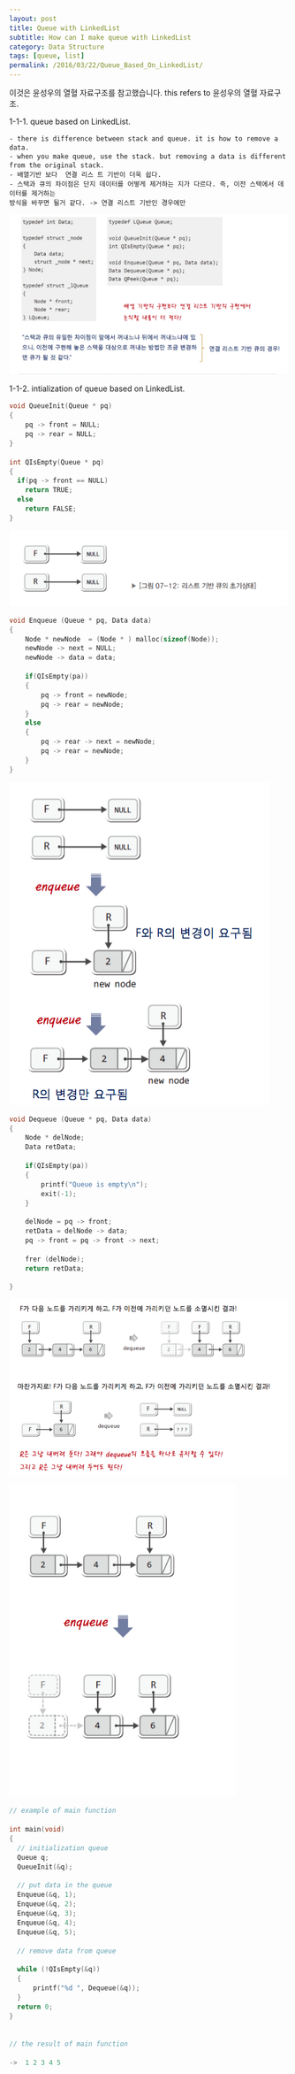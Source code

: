 ```yaml
---
layout: post
title: Queue with LinkedList
subtitle: How can I make queue with LinkedList
category: Data Structure
tags: [queue, list]
permalink: /2016/03/22/Queue_Based_On_LinkedList/
---
```


이것은 윤성우의 열혈 자료구조를 참고했습니다. 
this refers to 윤성우의 열혈 자료구조.

1-1-1. queue based on LinkedList.

    - there is difference between stack and queue. it is how to remove a data.
    - when you make queue, use the stack. but removing a data is different from the original stack.
    - 배열기반 보다  연결 리스 트 기반이 더욱 쉽다. 
    - 스택과 큐의 차이점은 단지 데이터를 어떻게 제거하는 지가 다르다. 즉, 이전 스택에서 데이터를 제거하는 
    방식을 바꾸면 될거 같다. -> 연결 리스트 기반인 경우에만 
  
![](/img/Image/DataStructure/2016-03-22-Queue_Based_On_LinkedList/QueueLinkedList1.png)

1-1-2. intialization of queue based on LinkedList.

```c
void QueueInit(Queue * pq)
{
    pq -> front = NULL;
    pq -> rear = NULL;
}

int QIsEmpty(Queue * pq)
{
  if(pq -> front == NULL)
    return TRUE;
  else 
    return FALSE; 
}
```

![](/img/Image/DataStructure/2016-03-22-Queue_Based_On_LinkedList/QueueLinkedList2.png) 


```c
void Enqueue (Queue * pq, Data data)
{
    Node * newNode  = (Node * ) malloc(sizeof(Node));
    newNode -> next = NULL;
    newNode -> data = data;
    
    if(QIsEmpty(pa))
    {
        pq -> front = newNode;
        pq -> rear = newNode;
    }
    else
    { 
        pq -> rear -> next = newNode;
        pq -> rear = newNode;
    }
}
```


![](/img/Image/DataStructure/2016-03-22-Queue_Based_On_LinkedList/QueueLinkedList3.png) 


```c
void Dequeue (Queue * pq, Data data)
{
    Node * delNode;
    Data retData;
    
    if(QIsEmpty(pa))
    {
        printf("Queue is empty\n");
        exit(-1);
    }
    
    delNode = pq -> front;
    retData = delNode -> data;
    pq -> front = pq -> front -> next;
    
    frer (delNode);
    return retData;
    
}
```

![](/img/Image/DataStructure/2016-03-22-Queue_Based_On_LinkedList/QueueLinkedList4.png) 

![](/img/Image/DataStructure/2016-03-22-Queue_Based_On_LinkedList/QueueLinkedLis5.png)

```c
// example of main function

int main(void)
{
  // initialization queue
  Queue q;
  QueueInit(&q);
  
  // put data in the queue
  Enqueue(&q, 1);
  Enqueue(&q, 2);
  Enqueue(&q, 3);
  Enqueue(&q, 4);
  Enqueue(&q, 5);
  
  // remove data from queue
  
  while (!QIsEmpty(&q))
  {
      printf("%d ", Dequeue(&q));
  }
  return 0;
}


// the result of main function

->  1 2 3 4 5
```

